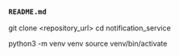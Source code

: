 ### `README.md`

git clone <repository_url>
    cd notification_service

python3 -m venv venv
    source venv/bin/activate
